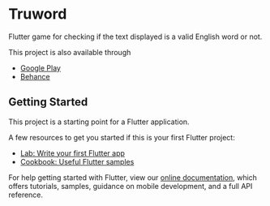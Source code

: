 # Truword

Flutter game for checking if the text displayed is a valid English word or not.

This project is also available through 

- [Google Play](https://play.google.com/store/apps/details?id=com.franca.game.truword)
- [Behance](https://www.behance.net/denmind)

## Getting Started

This project is a starting point for a Flutter application.

A few resources to get you started if this is your first Flutter project:

- [Lab: Write your first Flutter app](https://flutter.dev/docs/get-started/codelab)
- [Cookbook: Useful Flutter samples](https://flutter.dev/docs/cookbook)

For help getting started with Flutter, view our
[online documentation](https://flutter.dev/docs), which offers tutorials,
samples, guidance on mobile development, and a full API reference.
